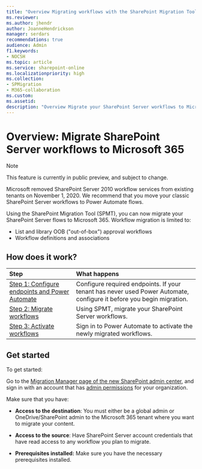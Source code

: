 ```yaml
---
title: "Overview Migrating workflows with the SharePoint Migration Tool (SPMT)"
ms.reviewer: 
ms.author: jhendr
author: JoanneHendrickson
manager: serdars
recommendations: true
audience: Admin
f1.keywords:
- NOCSH
ms.topic: article
ms.service: sharepoint-online
ms.localizationpriority: high
ms.collection:
- SPMigration
- M365-collaboration
ms.custom: 
ms.assetid: 
description: "Overview Migrate your SharePoint Server workflows to Microsoft 365 using the SharePoint Migration Tool (SPMT)"
---
```

# Overview: Migrate SharePoint Server workflows to Microsoft 365

>[!Note]
>This feature is currently in public preview, and subject to change.

Microsoft removed SharePoint Server 2010 workflow services from existing tenants on November 1, 2020. We recommend that you move your classic SharePoint Server workflows to Power Automate flows. 

Using the SharePoint Migration Tool (SPMT), you can now migrate your SharePoint Server flows to Microsoft 365.
Workflow migration is limited to:

- List and library OOB ("out-of-box") approval workflows
- Workflow definitions and associations

## How does it work?
|Step|What happens|
|:-----|:-----|
|[Step 1: Configure endpoints and Power Automate](spmt-workflow-step1)|Configure required endpoints.  If your tenant has never used Power Automate, configure it before you begin migration.|
|[Step 2: Migrate workflows](spmt-workflow-step2)|Using SPMT, migrate your SharePoint Server workflows.|
|[Step 3: Activate workflows](spmt-workflow-step2)|Sign in to Power Automate to activate the newly migrated workflows.|


## Get started

To get started:

Go to the [Migration Manager page of the new SharePoint admin center](https://aka.ms/ODSP-MM-BOX), and sign in with an account that has [admin permissions](/sharepoint/sharepoint-admin-role) for your organization.

Make sure that you have:

- **Access to the destination**: You must either be a global admin or OneDrive/SharePoint admin to the Microsoft 365 tenant where you want to migrate your content. 

- **Access to the source**: Have SharePoint Server account credentials that have read access to any workflow you plan to migrate.

- **Prerequisites installed:** Make sure you have the necessary prerequisites installed.